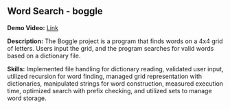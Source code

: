 ## Word Search - boggle

**Demo Video:** [Link]([https://github.com/YourUsername](https://drive.google.com/file/d/1NqmXw-dwOFOjexf9Rz80wokwZ_Mkh8c1/view?usp=sharing))

**Description:** The Boggle project is a program that finds words on a 4x4 grid of letters. Users input the grid, and the program searches for valid words based on a dictionary file. 

**Skills:** Implemented file handling for dictionary reading, validated user input, utilized recursion for word finding, managed grid representation with dictionaries, manipulated strings for word construction, measured execution time, optimized search with prefix checking, and utilized sets to manage word storage.
